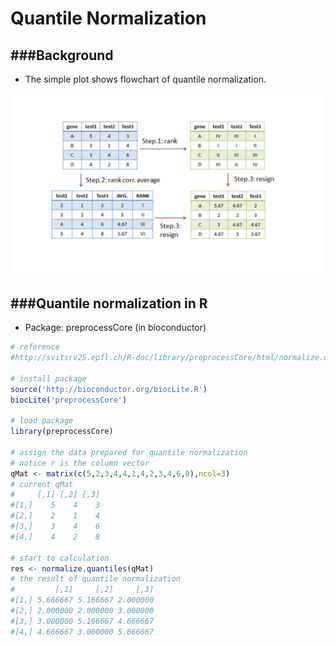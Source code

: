 # Quantile Normalization

<script src="../js/general.js"></script>

###Background
---

* The simple plot shows flowchart of quantile normalization.

![](../images/quantile_normalization.png)

###Quantile normalization in R
---

* Package: preprocessCore (in bioconductor)

```R
# reference
#http://svitsrv25.epfl.ch/R-doc/library/preprocessCore/html/normalize.quantiles.html

# install package
source('http://bioconductor.org/biocLite.R')
biocLite('preprocessCore')

# load package
library(preprocessCore)

# assign the data prepared for quantile normalization
# notice r is the column vector
qMat <- matrix(c(5,2,3,4,4,1,4,2,3,4,6,8),ncol=3)
# current qMat
#     [,1] [,2] [,3]
#[1,]    5    4    3
#[2,]    2    1    4
#[3,]    3    4    6
#[4,]    4    2    8

# start to calculation
res <- normalize.quantiles(qMat)
# the result of quantile normalization
#         [,1]     [,2]     [,3]
#[1,] 5.666667 5.166667 2.000000
#[2,] 2.000000 2.000000 3.000000
#[3,] 3.000000 5.166667 4.666667
#[4,] 4.666667 3.000000 5.666667
```



